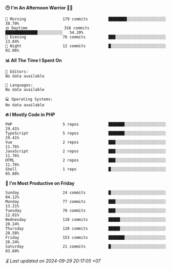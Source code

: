 <!--START_SECTION:readme-stats-->
**🕒 I'm An Afternoon Warrior 🥷🏻**

```text
🌅 Morning                179 commits         ████████░░░░░░░░░░░░░░░░░   30.70%
🌞 Daytime                316 commits         ██████████████░░░░░░░░░░░   54.20%
🌆 Evening                76 commits          ███░░░░░░░░░░░░░░░░░░░░░░   13.04%
🌙 Night                  12 commits          █░░░░░░░░░░░░░░░░░░░░░░░░   02.06%
```

**📊 All The Time I Spent On**

```text
📝 Editors:
No data available

💬 Languages:
No data available

💻 Operating Systems:
No data available
```

**🔥 I Mostly Code in PHP**

```text
PHP                      5 repos             ███████░░░░░░░░░░░░░░░░░░   29.41%
TypeScript               5 repos             ███████░░░░░░░░░░░░░░░░░░   29.41%
Vue                      2 repos             ███░░░░░░░░░░░░░░░░░░░░░░   11.76%
JavaScript               2 repos             ███░░░░░░░░░░░░░░░░░░░░░░   11.76%
HTML                     2 repos             ███░░░░░░░░░░░░░░░░░░░░░░   11.76%
Shell                    1 repo              █░░░░░░░░░░░░░░░░░░░░░░░░   05.88%
```

**📅 I'm Most Productive on Friday**

```text
Sunday                   24 commits          █░░░░░░░░░░░░░░░░░░░░░░░░   04.12%
Monday                   77 commits          ███░░░░░░░░░░░░░░░░░░░░░░   13.21%
Tuesday                  70 commits          ███░░░░░░░░░░░░░░░░░░░░░░   12.01%
Wednesday                118 commits         █████░░░░░░░░░░░░░░░░░░░░   20.24%
Thursday                 120 commits         █████░░░░░░░░░░░░░░░░░░░░   20.58%
Friday                   153 commits         ███████░░░░░░░░░░░░░░░░░░   26.24%
Saturday                 21 commits          █░░░░░░░░░░░░░░░░░░░░░░░░   03.60%
```



*⏳ Last updated on 2024-09-29 20:17:05 +07*
<!--END_SECTION:readme-stats-->